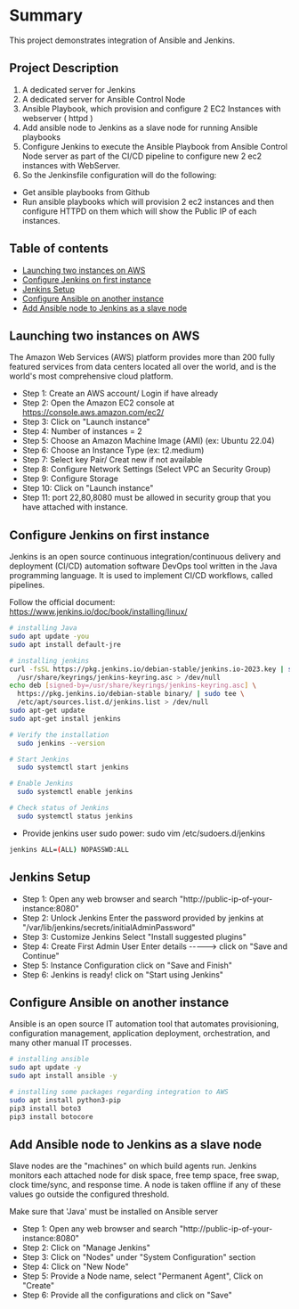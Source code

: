 
# Summary

This project demonstrates integration of Ansible and Jenkins.

## Project Description


1. A dedicated server for Jenkins
2. A dedicated server for Ansible Control Node
3. Ansible Playbook, which provision and configure 2 EC2 Instances with webserver ( httpd )
4. Add ansible node to Jenkins as a slave node for running Ansible playbooks
5. Configure Jenkins to execute the Ansible Playbook from Ansible Control Node
server as part of the CI/CD pipeline to configure new 2 ec2 instances with WebServer.
6. So the Jenkinsfile configuration will do the following:
  
- Get ansible playbooks from Github
- Run ansible playbooks which will provision 2 ec2 instances and then configure HTTPD on them which will show the Public IP of each instances.

## Table of contents

- [Launching two instances on AWS](#launching-two-instances-on-aws)
- [Configure Jenkins on first instance](#configure-jenkins-on-first-instance)
- [Jenkins Setup](#jenkins-setup)
- [Configure Ansible on another instance](#configure-ansible-on-another-instance)
- [Add Ansible node to Jenkins as a slave node](#add-ansible-node-to-jenkins-as-a-slave-node)

## Launching two instances on AWS 

The Amazon Web Services (AWS) platform provides more than 200 fully featured services from data centers located all over the world, and is the world's most comprehensive cloud platform.

- Step 1: Create an AWS account/ Login if have already
- Step 2: Open the Amazon EC2 console at https://console.aws.amazon.com/ec2/ 
- Step 3: Click on "Launch instance"
- Step 4: Number of instances = 2
- Step 5: Choose an Amazon Machine Image (AMI) (ex: Ubuntu 22.04)
- Step 6: Choose an Instance Type (ex: t2.medium)
- Step 7: Select key Pair/ Creat new if not available
- Step 8: Configure Network Settings (Select VPC an Security Group)
- Step 9: Configure Storage
- Step 10: Click on "Launch instance"
- Step 11: port 22,80,8080 must be allowed in security group that you have attached with instance.

## Configure Jenkins on first instance
 
Jenkins is an open source continuous integration/continuous delivery and deployment (CI/CD) automation software DevOps tool written in the Java programming language. It is used to implement CI/CD workflows, called pipelines.

Follow the official document:
  https://www.jenkins.io/doc/book/installing/linux/ 

```bash
# installing Java
sudo apt update -you
sudo apt install default-jre
```

```bash
# installing jenkins 
curl -fsSL https://pkg.jenkins.io/debian-stable/jenkins.io-2023.key | sudo tee \
  /usr/share/keyrings/jenkins-keyring.asc > /dev/null
echo deb [signed-by=/usr/share/keyrings/jenkins-keyring.asc] \
  https://pkg.jenkins.io/debian-stable binary/ | sudo tee \
  /etc/apt/sources.list.d/jenkins.list > /dev/null
sudo apt-get update
sudo apt-get install jenkins
```
```bash
# Verify the installation
  sudo jenkins --version
```
```bash
# Start Jenkins 
  sudo systemctl start jenkins
```
```bash
# Enable Jenkins
  sudo systemctl enable jenkins
```
```bash
# Check status of Jenkins
  sudo systemctl status jenkins
```
* Provide jenkins user sudo power:
sudo vim /etc/sudoers.d/jenkins
```bash
jenkins ALL=(ALL) NOPASSWD:ALL
```

## Jenkins Setup

- Step 1: Open any web browser and search "http://public-ip-of-your-instance:8080"
- Step 2: Unlock Jenkins
	  Enter the password provided by jenkins at "/var/lib/jenkins/secrets/initialAdminPassword"
- Step 3: Customize Jenkins
	  Select "Install suggested plugins"
- Step 4: Create First Admin User
	  Enter details -----> click on "Save and Continue"
- Step 5: Instance Configuration
	  click on "Save and Finish"
- Step 6: Jenkins is ready!
	  click on "Start using Jenkins"

## Configure Ansible on another instance

Ansible is an open source IT automation tool that automates provisioning, configuration management, application deployment, orchestration, and many other manual IT processes.

```bash
# installing ansible
sudo apt update -y
sudo apt install ansible -y
```
```bash
# installing some packages regarding integration to AWS
sudo apt install python3-pip
pip3 install boto3
pip3 install botocore
```

## Add Ansible node to Jenkins as a slave node

Slave nodes are the "machines" on which build agents run. Jenkins monitors each attached node for disk space, free temp space, free swap, clock time/sync, and response time. A node is taken offline if any of these values go outside the configured threshold.

Make sure that 'Java' must be installed on Ansible server

* Step 1: Open any web browser and search "http://public-ip-of-your-instance:8080"
* Step 2: Click on "Manage Jenkins"
* Step 3: Click on "Nodes" under "System Configuration" section
* Step 4: Click on "New Node"
* Step 5: Provide a Node name, select "Permanent Agent", Click on "Create"
* Step 6: Provide all the configurations and click on "Save" 
